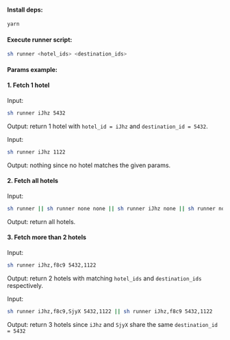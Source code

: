 #### Install deps:

```sh
yarn

```

#### Execute runner script:

```sh
sh runner <hotel_ids> <destination_ids>

```

#### Params example:

#### 1. Fetch 1 hotel

Input:

```sh
sh runner iJhz 5432
```

Output: return 1 hotel with `hotel_id = iJhz` and `destination_id = 5432`.

Input:

```sh
sh runner iJhz 1122
```

Output: nothing since no hotel matches the given params.

#### 2. Fetch all hotels

Input:

```sh
sh runner || sh runner none none || sh runner iJhz none || sh runner none 5432
```

Output: return all hotels.

#### 3. Fetch more than 2 hotels

Input:

```sh
sh runner iJhz,f8c9 5432,1122
```

Output: return 2 hotels with matching `hotel_ids` and `destination_ids` respectively.

Input:

```sh
sh runner iJhz,f8c9,SjyX 5432,1122 || sh runner iJhz,f8c9 5432,1122
```

Output: return 3 hotels since `iJhz` and `SjyX` share the same `destination_id = 5432`
